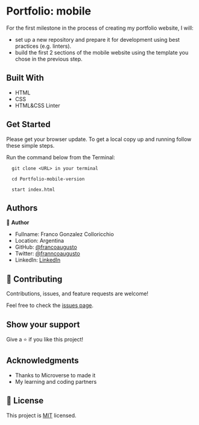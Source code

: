 

# Portfolio: mobile

For the first milestone in the process of creating my portfolio website, I will:


- set up a new repository and prepare it for development using best practices (e.g. linters).
- build the first 2 sections of the mobile website using the template you chose in the previous step.
 
 
## Built With

- HTML
- CSS
- HTML&CSS Linter

## Get Started

Please get your browser update.
To get a local copy up and running follow these simple steps.

Run the command below from the Terminal:

      git clone <URL> in your terminal

	  cd Portfolio-mobile-version

	  start index.html



## Authors

👤 **Author**

- Fullname: Franco Gonzalez Colloricchio
- Location: Argentina
- GitHub: [@francoaugusto](https://github.com/francoaugusto)
- Twitter: [@franncoaugusto](https://twitter.com/franncoaugusto)
- LinkedIn: [LinkedIn](https://www.linkedin.com/in/franco-gonzalez-9b732024a/)


## 🤝 Contributing

Contributions, issues, and feature requests are welcome!

Feel free to check the [issues page](../../issues/).

## Show your support

Give a ⭐️ if you like this project!

## Acknowledgments

- Thanks to Microverse to made it
- My learning and coding partners

## 📝 License

This project is [MIT](./MIT.md) licensed.